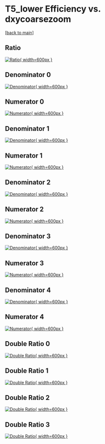 # T5_lower Efficiency vs. dxycoarsezoom

[[back to main](./)]



## Ratio

[![Ratio](../mtv/var/T5_lower_xtr_0_1_eff_dxycoarsezoom.png){ width=600px }](../mtv/var/T5_lower_xtr_0_1_eff_dxycoarsezoom.pdf)

## Denominator 0

[![Denominator](../mtv/den/T5_lower_xtr_0_1_eff_dxycoarsezoom_den0.png){ width=600px }](../mtv/den/T5_lower_xtr_0_1_eff_dxycoarsezoom_den0.pdf)

## Numerator 0

[![Numerator](../mtv/num/T5_lower_xtr_0_1_eff_dxycoarsezoom_num0.png){ width=600px }](../mtv/num/T5_lower_xtr_0_1_eff_dxycoarsezoom_num0.pdf)

## Denominator 1

[![Denominator](../mtv/den/T5_lower_xtr_0_1_eff_dxycoarsezoom_den1.png){ width=600px }](../mtv/den/T5_lower_xtr_0_1_eff_dxycoarsezoom_den1.pdf)

## Numerator 1

[![Numerator](../mtv/num/T5_lower_xtr_0_1_eff_dxycoarsezoom_num1.png){ width=600px }](../mtv/num/T5_lower_xtr_0_1_eff_dxycoarsezoom_num1.pdf)

## Denominator 2

[![Denominator](../mtv/den/T5_lower_xtr_0_1_eff_dxycoarsezoom_den2.png){ width=600px }](../mtv/den/T5_lower_xtr_0_1_eff_dxycoarsezoom_den2.pdf)

## Numerator 2

[![Numerator](../mtv/num/T5_lower_xtr_0_1_eff_dxycoarsezoom_num2.png){ width=600px }](../mtv/num/T5_lower_xtr_0_1_eff_dxycoarsezoom_num2.pdf)

## Denominator 3

[![Denominator](../mtv/den/T5_lower_xtr_0_1_eff_dxycoarsezoom_den3.png){ width=600px }](../mtv/den/T5_lower_xtr_0_1_eff_dxycoarsezoom_den3.pdf)

## Numerator 3

[![Numerator](../mtv/num/T5_lower_xtr_0_1_eff_dxycoarsezoom_num3.png){ width=600px }](../mtv/num/T5_lower_xtr_0_1_eff_dxycoarsezoom_num3.pdf)

## Denominator 4

[![Denominator](../mtv/den/T5_lower_xtr_0_1_eff_dxycoarsezoom_den4.png){ width=600px }](../mtv/den/T5_lower_xtr_0_1_eff_dxycoarsezoom_den4.pdf)

## Numerator 4

[![Numerator](../mtv/num/T5_lower_xtr_0_1_eff_dxycoarsezoom_num4.png){ width=600px }](../mtv/num/T5_lower_xtr_0_1_eff_dxycoarsezoom_num4.pdf)

## Double Ratio 0

[![Double Ratio](../mtv/ratio/T5_lower_xtr_0_1_eff_dxycoarsezoom_ratio0.png){ width=600px }](../mtv/ratio/T5_lower_xtr_0_1_eff_dxycoarsezoom_ratio0.pdf)

## Double Ratio 1

[![Double Ratio](../mtv/ratio/T5_lower_xtr_0_1_eff_dxycoarsezoom_ratio1.png){ width=600px }](../mtv/ratio/T5_lower_xtr_0_1_eff_dxycoarsezoom_ratio1.pdf)

## Double Ratio 2

[![Double Ratio](../mtv/ratio/T5_lower_xtr_0_1_eff_dxycoarsezoom_ratio2.png){ width=600px }](../mtv/ratio/T5_lower_xtr_0_1_eff_dxycoarsezoom_ratio2.pdf)

## Double Ratio 3

[![Double Ratio](../mtv/ratio/T5_lower_xtr_0_1_eff_dxycoarsezoom_ratio3.png){ width=600px }](../mtv/ratio/T5_lower_xtr_0_1_eff_dxycoarsezoom_ratio3.pdf)

